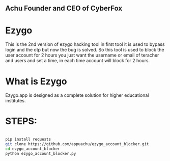 ## Achu Founder and CEO of CyberFox

# Ezygo

This is the 2nd version of ezygo hacking tool in first tool it is used to bypass login and the otp but now the bug is solved.
So this tool is used to block the user account for 2 hours you just want the username or email of teracher and users and set a time, in each time account will block for 2 hours.

# What is Ezygo
Ezygo.app is designed as a complete solution for higher educational institutes.

# STEPS:

```bash

pip install requests
git clone https://github.com/appuachu/ezygo_account_blocker.git
cd ezygo_account_blocker
python ezygo_account_blocker.py


```

